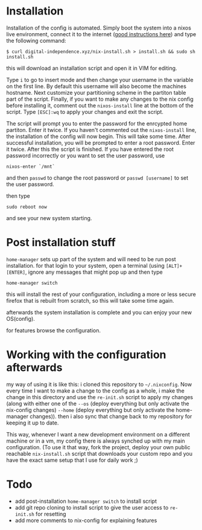 # Installation

Installation of the config is automated. Simply boot the system into a nixos live environment, connect it to the internet ([good instructions here](https://www.linuxbabe.com/command-line/ubuntu-server-16-04-wifi-wpa-supplicant)) and type the following command:

```
$ curl digital-independence.xyz/nix-install.sh > install.sh && sudo sh install.sh
```

this will download an installation script and open it in VIM for editing.

Type `i` to go to insert mode and then change your username in the 
variable on the first line. By default this username will also become the machines hostname.
Next customize your partitioning scheme in the partiton table part of the script.
Finally, if you want to make any changes to the nix config before installing it, comment out the `nixos-install` line at the bottom of the script.
Type `[ESC]:wq` to apply your changes and exit the script.

The script will prompt you to enter the password for the enrcypted home partiton. Enter it twice.
If you haven't commented out the `nixos-install` line, the installation of the config will now begin. This will take some time.
After successful installation, you will be prompted to enter a root password. Enter it twice.
After this the script is finished.
If you have entered the root password incorrectly or you want to set the user password, use

```
nixos-enter `/mnt`
```

and then `passwd` to change the root password or `passwd [username]` to set the user password.

then type 

```
sudo reboot now
```

and see your new system starting.

# Post installation stuff
`home-manager` sets up part of the system and will need to be run post installation.
for that login to your system, open a terminal (using `[ALT]+[ENTER]`, ignore any messages that might pop up and then type

```
home-manager switch
```
this will install the rest of your configuration, including a more or less secure firefox that is rebuilt from scratch, so this will take some time again.

afterwards the system installation is complete and you can enjoy your new OS(config).

for features browse the configuration.

# Working with the configuration afterwards
my way of using it is like this:
i cloned this repository to `~/.nixconfig`.
Now every time I want to make a change to the config as a whole, i make the change in this directory and use the `re-init.sh` script to apply my changes (along with either one of the `--os` (deploy everything but only activate the nix-config changes) `--home` (deploy everything but only activate the home-manager changes)).
then i also sync that change back to my repository for keeping it up to date.

This way, whenever I want a new development environment on a different machine or in a vm, my config there is always synched up with my main configuration. (To use it that way, fork the project, deploy your own public reachable `nix-install.sh` script that downloads your custom repo and you have the exact same setup that I use for daily work ;)


# Todo
- add post-installation `home-manager switch` to install script
- add git repo cloning to install script to give the user access to `re-init.sh` for resetting
- add more comments to nix-config for explaining features

